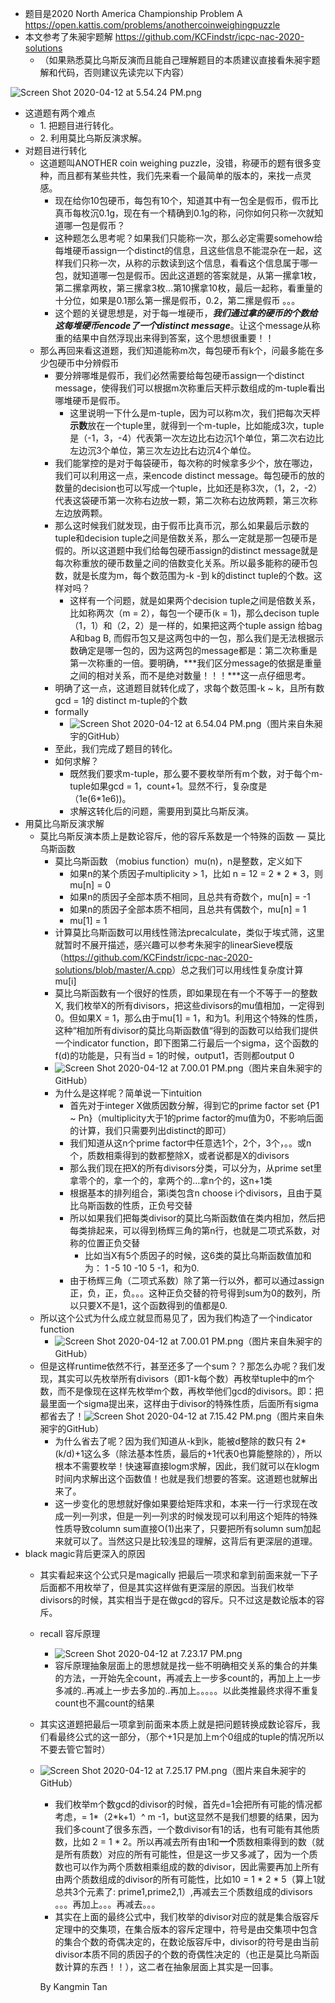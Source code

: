 * 题目是2020 North America Championship Problem A <https://open.kattis.com/problems/anothercoinweighingpuzzle>
* 本文参考了朱昶宇题解 <https://github.com/KCFindstr/icpc-nac-2020-solutions>
  * （如果熟悉莫比乌斯反演而且能自己理解题目的本质建议直接看朱昶宇题解和代码，否则建议先读完以下内容）

![Screen Shot 2020-04-12 at 5.54.24 PM.png](resources/B43E99C1D7F6087472B64C682089B742.png)

* 这道题有两个难点
  * 1\. 把题目进行转化。
  * 2\. 利用莫比乌斯反演求解。
* 对题目进行转化
  * 这道题叫ANOTHER coin weighing puzzle，没错，称硬币的题有很多变种，而且都有某些共性，我们先来看一个最简单的版本的，来找一点灵感。
    * 现在给你10包硬币，每包有10个，知道其中有一包全是假币，假币比真币每枚沉0.1g，现在有一个精确到0.1g的称，问你如何只称一次就知道哪一包是假币？
    * 这种题怎么思考呢？如果我们只能称一次，那么必定需要somehow给每堆硬币assign一个distinct的信息，且这些信息不能混杂在一起，这样我们只称一次，从称的示数读到这个信息，看看这个信息属于哪一包，就知道哪一包是假币。因此这道题的答案就是，从第一摞拿1枚，第二摞拿两枚，第三摞拿3枚…第10摞拿10枚，最后一起称，看重量的十分位，如果是0.1那么第一摞是假币，0.2，第二摞是假币 。。。
    * 这个题的关键思想是，对于每一堆硬币，***我们通过拿的硬币的个数给这每堆硬币encode了一个distinct message***。让这个message从称重的结果中自然浮现出来得到答案，这个思想很重要！！
  * 那么再回来看这道题，我们知道能称m次，每包硬币有k个，问最多能在多少包硬币中分辨假币
    * 要分辨哪堆是假币，我们必然需要给每包硬币assign一个distinct message，使得我们可以根据m次称重后天枰示数组成的m-tuple看出哪堆硬币是假币。
      * 这里说明一下什么是m-tuple，因为可以称m次，我们把每次天枰**示数**放在一个tuple里，就得到一个m-tuple，比如能成3次，tuple是（-1，3，-4）代表第一次左边比右边沉1个单位，第二次右边比左边沉3个单位，第三次左边比右边沉4个单位。
    * 我们能掌控的是对于每袋硬币，每次称的时候拿多少个，放在哪边，我们可以利用这一点，来encode distinct message。每包硬币的放的数量的decision也可以写成一个tuple，比如还是称3次，（1，2，-2）代表这袋硬币第一次称右边放一颗，第二次称右边放两颗，第三次称左边放两颗。
    * 那么这时候我们就发现，由于假币比真币沉，那么如果最后示数的tuple和decision tuple之间是倍数关系，那么一定就是那一包硬币是假的。所以这道题中我们给每包硬币assign的distinct message就是每次称重放的硬币数量之间的倍数变化关系。所以最多能称的硬币包数，就是长度为m，每个数范围为-k -到 k的distinct tuple的个数。这样对吗？
      * 这样有一个问题，就是如果两个decision tuple之间是倍数关系，比如称两次（m = 2），每包一个硬币(k = 1)，那么decison tuple （1，1）和（2，2）是一样的，如果把这两个tuple assign 给bag A和bag B, 而假币包又是这两包中的一包，那么我们是无法根据示数确定是哪一包的，因为这两包的message都是：第二次称重是第一次称重的一倍。要明确，***我们区分message的依据是重量之间的相对关系，而不是绝对数量！！！***这一点仔细思考。
    * 明确了这一点，这道题目就转化成了，求每个数范围-k ~ k，且所有数gcd = 1的 distinct m-tuple的个数
    * formally
      * ![Screen Shot 2020-04-12 at 6.54.04 PM.png](resources/C9EE4C125D17789BA887EF02E4B68042.png)（图片来自朱昶宇的GitHub）
    * 至此，我们完成了题目的转化。
    * 如何求解？
      * 既然我们要求m-tuple，那么要不要枚举所有m个数，对于每个m-tuple如果gcd = 1，count+1。显然不行，复杂度是（1e(6\*1e6))。
      * 求解这转化后的问题，需要用到莫比乌斯反演。
* 用莫比乌斯反演求解
  * 莫比乌斯反演本质上是数论容斥，他的容斥系数是一个特殊的函数 — 莫比乌斯函数
    * 莫比乌斯函数 （mobius function）mu(n)，n是整数，定义如下
      * 如果n的某个质因子multiplicity \> 1，比如 n = 12 = 2 \* 2 \* 3，则mu[n] = 0
      * 如果n的质因子全部本质不相同，且总共有奇数个，mu[n] = -1
      * 如果n的质因子全部本质不相同，且总共有偶数个，mu[n] = 1
      * mu[1] = 1
    * 计算莫比乌斯函数可以用线性筛法precalculate，类似于埃式筛，这里就暂时不展开描述，感兴趣可以参考朱昶宇的linearSieve模版（<https://github.com/KCFindstr/icpc-nac-2020-solutions/blob/master/A.cpp>）总之我们可以用线性复杂度计算 mu[i]
    * 莫比乌斯函数有一个很好的性质，即如果现在有一个不等于一的整数X, 我们枚举X的所有divisors，把这些divisors的mu值相加，一定得到0。但如果X = 1，那么由于mu[1] = 1，和为1。利用这个特殊的性质，这种“相加所有divisor的莫比乌斯函数值“得到的函数可以给我们提供一个indicator function，即下图第二行最后一个sigma，这个函数的f(d)的功能是，只有当d = 1的时候，output1，否则都output 0
    * ![Screen Shot 2020-04-12 at 7.00.01 PM.png](resources/FB90B724D82BD8E36F87A1704CA84EE1.png)（图片来自朱昶宇的GitHub）
    * 为什么是这样呢？简单说一下intuition
      * 首先对于integer X做质因数分解，得到它的prime factor set {P1 ~ Pn}（multiplicity大于1的prime factor的mu值为0，不影响后面的计算，我们只需要列出distinct的即可）
      * 我们知道从这n个prime factor中任意选1个，2个，3个，。。或n个，质数相乘得到的数都整除X，或者说都是X的divisors
      * 那么我们现在把X的所有divisors分类，可以分为，从prime set里拿零个的，拿一个的，拿两个的…拿n个的，这n+1类
      * 根据基本的排列组合，第i类包含n choose i个divisors，且由于莫比乌斯函数的性质，正负号交替
      * 所以如果我们把每类divisor的莫比乌斯函数值在类内相加，然后把每类排起来，可以得到杨辉三角的第n行，也就是二项式系数，对称的位置正负交替
        * 比如当X有5个质因子的时候，这6类的莫比乌斯函数值加和为： 1 -5 10 -10 5 -1，和为0.
      * 由于杨辉三角（二项式系数）除了第一行以外，都可以通过assign 正，负，正，负。。。这种正负交替的符号得到sum为0的数列，所以只要X不是1，这个函数得到的值都是0.
  * 所以这个公式为什么成立就显而易见了，因为我们构造了一个indicator function
    * ![Screen Shot 2020-04-12 at 7.00.01 PM.png](resources/FB90B724D82BD8E36F87A1704CA84EE1.png)（图片来自朱昶宇的GitHub）
  * 但是这样runtime依然不行，甚至还多了一个sum？？那怎么办呢？我们发现，其实可以先枚举所有divisors（即1-k每个数）再枚举tuple中的m个数，而不是像现在这样先枚举m个数，再枚举他们gcd的divisors。即：把最里面一个sigma提出来，这样由于divisor的特殊性质，后面所有sigma都省去了！![Screen Shot 2020-04-12 at 7.15.42 PM.png](resources/FECC559EEB3D18A4375418350D2A7654.png)（图片来自朱昶宇的GitHub）
    * 为什么省去了呢？因为我们知道从-k到k，能被d整除的数只有 2\*(k/d)+1这么多（除法基本性质，最后的+1代表0也算能整除的），所以根本不需要枚举！快速幂直接logm求解，因此，我们就可以在klogm时间内求解出这个函数值！也就是我们想要的答案。这道题也就解出来了。
    * 这一步变化的思想就好像如果要给矩阵求和，本来一行一行求现在改成一列一列求，但是一列一列求的时候发现可以利用这个矩阵的特殊性质导致column sum直接O(1)出来了，只要把所有solumn sum加起来就可以了。当然这只是比较浅显的理解，这背后有更深层的道理。
* black magic背后更深入的原因
  * 其实看起来这个公式只是magically 把最后一项求和拿到前面来就一下子后面都不用枚举了，但是其实这样做有更深层的原因。当我们枚举divisors的时候，其实相当于是在做gcd的容斥。只不过这是数论版本的容斥。
  * recall 容斥原理
    * ![Screen Shot 2020-04-12 at 7.23.17 PM.png](resources/6985F1E55575DC59F8895AC16BB11251.png)
    * 容斥原理抽象层面上的思想就是找一些不明确相交关系的集合的并集的方法，一开始先全count，再减去上一步多count的，再加上上一步多减的..再减上一步去多加的..再加上。。。。。以此类推最终求得不重复count也不漏count的结果
  * 其实这道题把最后一项拿到前面来本质上就是把问题转换成数论容斥，我们看最终公式的这一部分，（那个+1只是加上m个0组成的tuple的情况所以不要去管它暂时）
  * ![Screen Shot 2020-04-12 at 7.25.17 PM.png](resources/9740EC56D5178767066176902E48F6F0.png)（图片来自朱昶宇的GitHub）
    * 我们枚举m个数gcd的divisor的时候，首先d=1会把所有可能的情况都考虑，= 1\*（2\*k+1）^ m -1，but这显然不是我们想要的结果，因为我们多count了很多东西，一个数divisor有1的话，也有可能有其他质数，比如 2 = 1 * 2。所以再减去所有由1和**一个**质数相乘得到的数（就是所有质数）对应的所有可能性，但是这一步又多减了，因为一个质数也可以作为两个质数相乘组成的数的divisor，因此需要再加上所有由两个质数组成的divisor的所有可能性，比如10 = 1 * 2 * 5（算上1就总共3个元素了: prime1,prime2,1）,再减去三个质数组成的divisors 。。。再加上。。。再减去。。。
    * 其实在上面的最终公式中，我们枚举的divisor对应的就是集合版容斥定理中的交集项，在集合版本的容斥定理中，符号是由交集项中包含的集合个数的奇偶决定的，在数论版容斥中，divisor的符号是由当前divisor本质不同的质因子的个数的奇偶性决定的（也正是莫比乌斯函数计算的东西！！），这二者在抽象层面上其实是一回事。
    
    
    By Kangmin Tan

